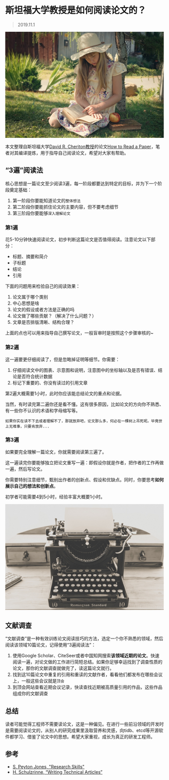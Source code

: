 # 斯坦福大学教授是如何阅读论文的？
>2019.11.1

![](https://raw.githubusercontent.com/adolphlwq/osshub/master/oss/banner/girl-reading.jpg)

本文整理自斯坦福大学[David R. Cheriton教授](http://web.stanford.edu/~cheriton/)的论文[How to Read a Paper](https://web.stanford.edu/class/ee384m/Handouts/HowtoReadPaper.pdf)，笔者对其编译提炼，用于指导自己阅读论文，希望对大家有帮助。

## “3遍”阅读法
核心思想是一篇论文至少阅读3遍，每一阶段都要达到特定的目标，并为下一个阶段奠定基础：
1. 第一阶段你要能知道论文的`整体想法`
2. 第二阶段你要能抓住论文的主要内容，但不要考虑细节
3. 第三阶段你要能够`深入理解论文`

### 第1遍
花5-10分钟快速阅读论文，初步判断这篇论文是否值得阅读。注意论文以下部分：
- 标题、摘要和简介
- 子标题
- 结论
- 引用

下面的问题用来检验自己的阅读效果：
1. 论文属于哪个类别
2. 中心思想是啥
3. 论文的假设或者方法是正确的吗
4. 论文做了哪些贡献？（解决了什么问题？）
5. 文章是否排版清晰、结构合理？

上面的点也可以用来指导自己撰写论文，一般盲审时是按照这个步骤审核的~

### 第2遍
这一遍要更仔细阅读了，但是忽略掉证明等细节。你需要：
1. 仔细阅读文中的图表、示意图和说明，注意图中的坐标轴以及是否有错误、结论是否符合统计数据
2. 标记下重要的、你没有读过的引用文章

第2遍大概需要1小时，此时你应该能总结论文的重点和论据。

当然，有时读完第二遍你还是看不懂。这有很多原因，比如论文的方向你不熟悉、有一些你不认识的术语和字母缩写等。

`如果你实在读不下去或者理解不了，那就放弃吧，论文那么多，何必在一棵树上吊死呢。毕竟世上无难事，只要肯放弃...`

### 第3遍
如果要完全理解一篇论文，你就需要阅读第三遍了。

这一遍读完你要能够独立把论文重写一遍：即假设你就是作者，把作者的工作再做一遍，然后写论文。

你需要特别注意细节，甄别出作者的创新点、假设和优缺点。同时，你要思考**如何展示自己的想法和创新点**。

初学者可能需要4到5小时，经验丰富大概要1小时。

![](https://raw.githubusercontent.com/adolphlwq/osshub/master/oss/banner/typewriter-2.jpg)

## 文献调查
“文献调查”是一种有效训练论文阅读技巧的方法，选定一个你不熟悉的领域，然后阅读该领域10篇论文，记得使用“3遍阅读法”：
1. 使用Google Scholar、CiteSeer或者中国知网搜索**该领域近期的论文**。快速阅读一遍，对论文做的工作进行简短总结。如果你足够幸运找到了调查性质的论文，那你的文献调查就做完了，读这篇论文就行。
2. 找到这10篇论文中重复的引用和重读的文献作者，看看他们都发布在哪些会议上，一般这些会议就是`顶会`
3. 到顶会网站查看近期会议记录，快读查找近期被高质量引用的作品，这些作品组成你的文献调查

## 总结
读者可能觉得工程师不需要读论文，这是一种偏见。在进行一些前沿领域的开发时是需要阅读论文的，从别人的研究成果里汲取营养和灵感，向tidb、etcd等开源软件都学习、借鉴了论文中的思想。希望大家重视，成长为真正的研发工程师。

## 参考
- [S. Peyton Jones, "Research Skills"](https://www.microsoft.com/en-us/research/people/simonpj/)
- [H. Schulzrinne, “Writing Technical Articles”](http://www.cs.columbia.edu/hgs/etc/writingstyle.html)